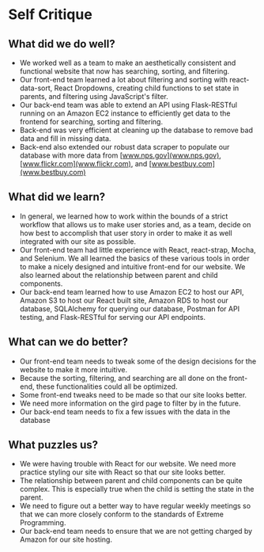 # Self Critique

## What did we do well?

* We worked well as a team to make an aesthetically consistent and functional website
  that now has searching, sorting, and filtering.
* Our front-end team learned a lot about filtering and sorting with react-data-sort,
  React Dropdowns, creating child functions to set state in parents, and filtering
  using JavaScript's filter.
* Our back-end team was able to extend an API using Flask-RESTful running on an
  Amazon EC2 instance to efficiently get data to the frontend for searching, sorting
  and filtering.
* Back-end was very efficient at cleaning up the database to remove bad data and
  fill in missing data.
* Back-end also extended our robust data scraper to populate our database with
  more data from [www.nps.gov](www.nps.gov), [www.flickr.com](www.flickr.com), and
  [www.bestbuy.com](www.bestbuy.com)

## What did we learn?

* In general, we learned how to work within the bounds of a strict workflow that
  allows us to make user stories and, as a team, decide on how best to accomplish
  that user story in order to make it as well integrated with our site as possible.
* Our front-end team had little experience with React, react-strap, Mocha, and Selenium.
  We all learned the basics of these various tools in order to make a nicely designed
  and intuitive front-end for our website. We also learned about the relationship between
  parent and child components.
* Our back-end team learned how to use Amazon EC2 to host our API, Amazon S3 to
  host our React built site, Amazon RDS to host our database, SQLAlchemy for querying
  our database, Postman for API testing, and Flask-RESTful for serving our API endpoints.

## What can we do better?

* Our front-end team needs to tweak some of the design decisions for the website
  to make it more intuitive.
* Because the sorting, filtering, and searching are all done on the front-end, these
  functionalities could all be optimized.
* Some front-end tweaks need to be made so that our site looks better.
* We need more information on the gird page to filter by in the future.
* Our back-end team needs to fix a few issues with the data in the database

## What puzzles us?

* We were having trouble with React for our website. We need more practice styling
  our site with React so that our site looks better.
* The relationship between parent and child components can be quite complex. This is
  especially true when the child is setting the state in the parent.
* We need to figure out a better way to have regular weekly meetings so that we
  can more closely conform to the standards of Extreme Programming.
* Our back-end team needs to ensure that we are not getting charged by Amazon for
  our site hosting.



